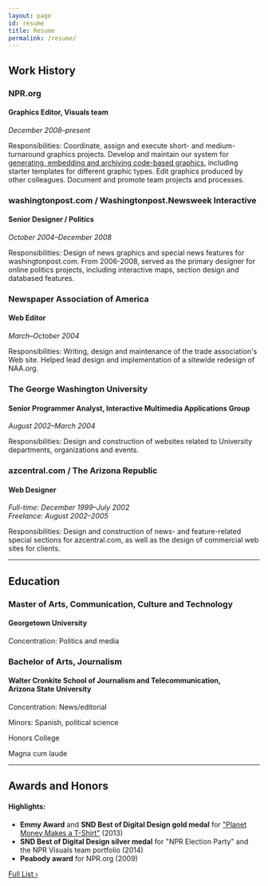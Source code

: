 ```yaml
---
layout: page
id: resume
title: Resume
permalink: /resume/
---
```


## Work History

### NPR.org
#### Graphics Editor, Visuals team

_December 2008&ndash;present_

Responsibilities: Coordinate, assign and execute short- and medium-turnaround graphics projects. Develop and maintain our system for [generating, embedding and archiving code-based graphics](https://github.com/nprapps/dailygraphics), including starter templates for different graphic types. Edit graphics produced by other colleagues. Document and promote team projects and processes.

### washingtonpost.com / Washingtonpost.Newsweek Interactive
#### Senior Designer / Politics

_October 2004&ndash;December 2008_

Responsibilities: Design of news graphics and special news features for washingtonpost.com. From 2006-2008, served as the primary designer for online politics projects, including interactive maps, section design and databased features.

### Newspaper Association of America
#### Web Editor

_March&ndash;October 2004_

Responsibilities: Writing, design and maintenance of the trade association's Web site. Helped lead design and implementation of a sitewide redesign of NAA.org.

### The George Washington University
#### Senior Programmer Analyst, Interactive Multimedia Applications Group

_August 2002&ndash;March 2004_

Responsibilities: Design and construction of websites related to University departments, organizations and events.

### azcentral.com / The Arizona Republic
#### Web Designer

_Full-time: December 1999&ndash;July 2002<br />Freelance: August 2002&ndash;2005_

Responsibilities: Design and construction of news- and feature-related special sections for azcentral.com, as well as the design of commercial web sites for clients.

--------

## Education

### Master of Arts, Communication, Culture and Technology
#### Georgetown University

<!-- 2002&ndash;2004 -->

Concentration: Politics and media

### Bachelor of Arts, Journalism
#### Walter Cronkite School of Journalism and Telecommunication,<br />Arizona State University

<!-- 1997&ndash;2001 -->

Concentration: News/editorial

Minors: Spanish, political science

Honors College

Magna cum laude

--------

## Awards and Honors
#### Highlights:

* **Emmy Award** and **SND Best of Digital Design gold medal** for ["Planet Money Makes a T-Shirt"](http://apps.npr.org/tshirt/) (2013)
* **SND Best of Digital Design silver medal** for "NPR Election Party" and the NPR Visuals team portfolio (2014)
* **Peabody award** for NPR.org (2009)

[Full List &rsaquo;](awards/)
